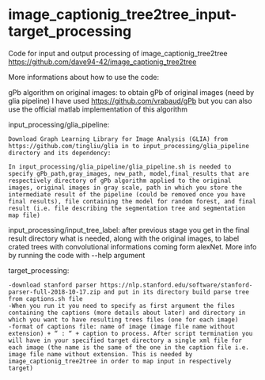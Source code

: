 # image_captionig_tree2tree_input-target_processing
Code for input and output processing of  image_captionig_tree2tree https://github.com/dave94-42/image_captionig_tree2tree

More informations about how to use the code:

gPb algorithm on original images: to obtain gPb of original images (need by glia pipeline) I have used https://github.com/vrabaud/gPb but you can also use the official matlab implementation of this algorithm

input_processing/glia_pipeline: 
        
	Download Graph Learning Library for Image Analysis (GLIA) from https://github.com/tingliu/glia in to input_processing/glia_pipeline directory and its dependency:
	
	In input_processing/glia_pipeline/glia_pipeline.sh is needed to specify gPb_path,gray_images, new_path, model,final_results that are respectively directory of gPb algorithm applied to the original images, original images in gray scale, path in which you store the intermediate result of the pipeline (could be removed once you have final results), file containing the model for random forest, and final result (i.e. file describing the segmentation tree and segmentation map file)
	
input_processing/input_tree_label: after previous stage you get in the final result directory what is needed, along with the original images, to label crated trees with convolutional informations coming form alexNet. More info by running the code with --help argument

target_processing: 
	
	-download stanford parser https://nlp.stanford.edu/software/stanford-parser-full-2018-10-17.zip and put in its directory build parse tree from captions.sh file
	-When you run it you need to specify as first argument the files containing the captions (more details about later) and directory in which you want to have resulting trees files (one for each image)
	-format of captions file: name of image (image file name without extension) + “ : “ + caption to process. After script termination you will have in your specified target directory a single xml file for each image (the name is the same of the one in the caption file i.e. image file name without extension. This is needed by image_captionig_tree2tree in order to map input in respectively target)
